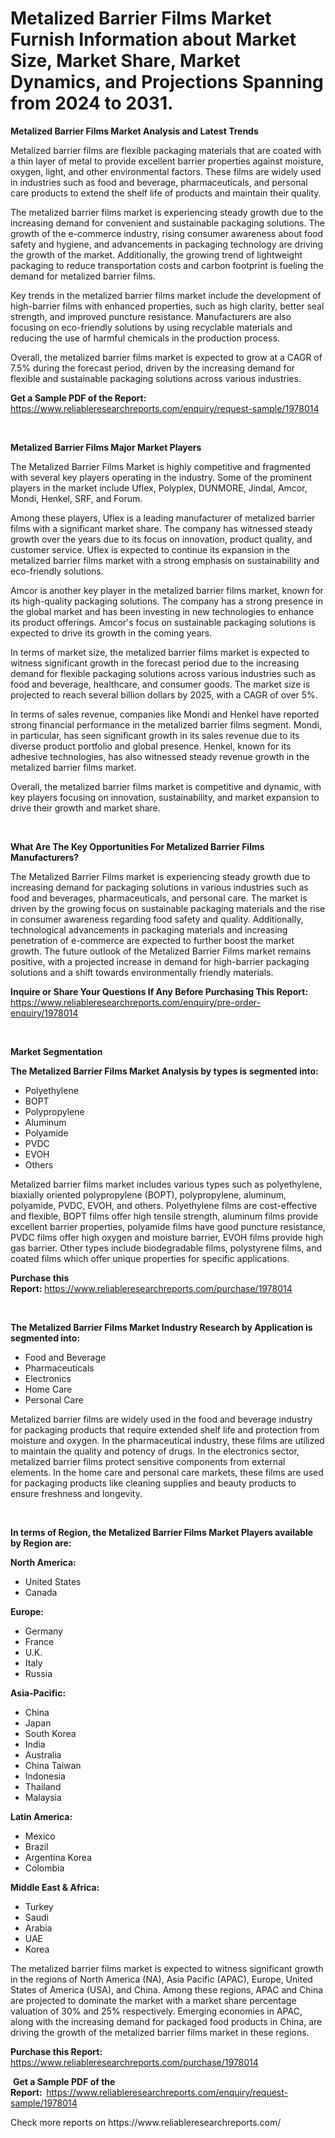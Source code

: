 <p><h1>Metalized Barrier Films Market Furnish Information about Market Size, Market Share, Market Dynamics, and Projections Spanning from 2024 to 2031.</h1></p><p><strong>Metalized Barrier Films Market Analysis and Latest Trends</strong></p>
<p><p>Metalized barrier films are flexible packaging materials that are coated with a thin layer of metal to provide excellent barrier properties against moisture, oxygen, light, and other environmental factors. These films are widely used in industries such as food and beverage, pharmaceuticals, and personal care products to extend the shelf life of products and maintain their quality.</p><p>The metalized barrier films market is experiencing steady growth due to the increasing demand for convenient and sustainable packaging solutions. The growth of the e-commerce industry, rising consumer awareness about food safety and hygiene, and advancements in packaging technology are driving the growth of the market. Additionally, the growing trend of lightweight packaging to reduce transportation costs and carbon footprint is fueling the demand for metalized barrier films.</p><p>Key trends in the metalized barrier films market include the development of high-barrier films with enhanced properties, such as high clarity, better seal strength, and improved puncture resistance. Manufacturers are also focusing on eco-friendly solutions by using recyclable materials and reducing the use of harmful chemicals in the production process.</p><p>Overall, the metalized barrier films market is expected to grow at a CAGR of 7.5% during the forecast period, driven by the increasing demand for flexible and sustainable packaging solutions across various industries.</p></p>
<p><strong>Get a Sample PDF of the Report:&nbsp;</strong> <a href="https://www.reliableresearchreports.com/enquiry/request-sample/1978014">https://www.reliableresearchreports.com/enquiry/request-sample/1978014</a></p>
<p>&nbsp;</p>
<p><strong>Metalized Barrier Films Major Market Players</strong></p>
<p><p>The Metalized Barrier Films Market is highly competitive and fragmented with several key players operating in the industry. Some of the prominent players in the market include Uflex, Polyplex, DUNMORE, Jindal, Amcor, Mondi, Henkel, SRF, and Forum.</p><p>Among these players, Uflex is a leading manufacturer of metalized barrier films with a significant market share. The company has witnessed steady growth over the years due to its focus on innovation, product quality, and customer service. Uflex is expected to continue its expansion in the metalized barrier films market with a strong emphasis on sustainability and eco-friendly solutions.</p><p>Amcor is another key player in the metalized barrier films market, known for its high-quality packaging solutions. The company has a strong presence in the global market and has been investing in new technologies to enhance its product offerings. Amcor's focus on sustainable packaging solutions is expected to drive its growth in the coming years.</p><p>In terms of market size, the metalized barrier films market is expected to witness significant growth in the forecast period due to the increasing demand for flexible packaging solutions across various industries such as food and beverage, healthcare, and consumer goods. The market size is projected to reach several billion dollars by 2025, with a CAGR of over 5%.</p><p>In terms of sales revenue, companies like Mondi and Henkel have reported strong financial performance in the metalized barrier films segment. Mondi, in particular, has seen significant growth in its sales revenue due to its diverse product portfolio and global presence. Henkel, known for its adhesive technologies, has also witnessed steady revenue growth in the metalized barrier films market.</p><p>Overall, the metalized barrier films market is competitive and dynamic, with key players focusing on innovation, sustainability, and market expansion to drive their growth and market share.</p></p>
<p>&nbsp;</p>
<p><strong>What Are The Key Opportunities For Metalized Barrier Films Manufacturers?</strong></p>
<p><p>The Metalized Barrier Films market is experiencing steady growth due to increasing demand for packaging solutions in various industries such as food and beverages, pharmaceuticals, and personal care. The market is driven by the growing focus on sustainable packaging materials and the rise in consumer awareness regarding food safety and quality. Additionally, technological advancements in packaging materials and increasing penetration of e-commerce are expected to further boost the market growth. The future outlook of the Metalized Barrier Films market remains positive, with a projected increase in demand for high-barrier packaging solutions and a shift towards environmentally friendly materials.</p></p>
<p><strong>Inquire or Share Your Questions If Any Before Purchasing This Report:</strong> <a href="https://www.reliableresearchreports.com/enquiry/pre-order-enquiry/1978014">https://www.reliableresearchreports.com/enquiry/pre-order-enquiry/1978014</a></p>
<p>&nbsp;</p>
<p><strong>Market Segmentation</strong></p>
<p><strong>The Metalized Barrier Films Market Analysis by types is segmented into:</strong></p>
<p><ul><li>Polyethylene</li><li>BOPT</li><li>Polypropylene</li><li>Aluminum</li><li>Polyamide</li><li>PVDC</li><li>EVOH</li><li>Others</li></ul></p>
<p><p>Metalized barrier films market includes various types such as polyethylene, biaxially oriented polypropylene (BOPT), polypropylene, aluminum, polyamide, PVDC, EVOH, and others. Polyethylene films are cost-effective and flexible, BOPT films offer high tensile strength, aluminum films provide excellent barrier properties, polyamide films have good puncture resistance, PVDC films offer high oxygen and moisture barrier, EVOH films provide high gas barrier. Other types include biodegradable films, polystyrene films, and coated films which offer unique properties for specific applications.</p></p>
<p><strong>Purchase this Report:&nbsp;</strong><a href="https://www.reliableresearchreports.com/purchase/1978014">https://www.reliableresearchreports.com/purchase/1978014</a></p>
<p>&nbsp;</p>
<p><strong>The Metalized Barrier Films Market Industry Research by Application is segmented into:</strong></p>
<p><ul><li>Food and Beverage</li><li>Pharmaceuticals</li><li>Electronics</li><li>Home Care</li><li>Personal Care</li></ul></p>
<p><p>Metalized barrier films are widely used in the food and beverage industry for packaging products that require extended shelf life and protection from moisture and oxygen. In the pharmaceutical industry, these films are utilized to maintain the quality and potency of drugs. In the electronics sector, metalized barrier films protect sensitive components from external elements. In the home care and personal care markets, these films are used for packaging products like cleaning supplies and beauty products to ensure freshness and longevity.</p></p>
<p>&nbsp;</p>
<p><strong>In terms of Region, the Metalized Barrier Films Market Players available by Region are:</strong></p>
<p>
    <p> <strong> North America: </strong>
        <ul>
            <li>United States</li>
            <li>Canada</li>
        </ul>
        </p> 
    <p> <strong> Europe: </strong>
        <ul>
            <li>Germany</li>
            <li>France</li>
            <li>U.K.</li>
            <li>Italy</li>
            <li>Russia</li>
        </ul>
        </p> 
    <p> <strong> Asia-Pacific: </strong>
        <ul>
            <li>China</li>
            <li>Japan</li>
            <li>South Korea</li>
            <li>India</li>
            <li>Australia</li>
            <li>China Taiwan</li>
            <li>Indonesia</li>
            <li>Thailand</li>
            <li>Malaysia</li>
        </ul>
        </p> 
    <p> <strong> Latin America: </strong>
        <ul>
            <li>Mexico</li>
            <li>Brazil</li>
            <li>Argentina Korea</li>
            <li>Colombia</li>
        </ul>
        </p> 
    <p> <strong> Middle East & Africa: </strong>
        <ul>
            <li>Turkey</li>
            <li>Saudi</li>
            <li>Arabia</li>
            <li>UAE</li>
            <li>Korea</li>
        </ul>
    </p>
    </p>
<p><p>The metalized barrier films market is expected to witness significant growth in the regions of North America (NA), Asia Pacific (APAC), Europe, United States of America (USA), and China. Among these regions, APAC and China are projected to dominate the market with a market share percentage valuation of 30% and 25% respectively. Emerging economies in APAC, along with the increasing demand for packaged food products in China, are driving the growth of the metalized barrier films market in these regions.</p></p>
<p><strong>Purchase this Report: </strong><a href="https://www.reliableresearchreports.com/purchase/1978014">https://www.reliableresearchreports.com/purchase/1978014</a></p>
<p>&nbsp;<strong>Get a Sample PDF of the Report:&nbsp;&nbsp;</strong><a href="https://www.reliableresearchreports.com/enquiry/request-sample/1978014">https://www.reliableresearchreports.com/enquiry/request-sample/1978014</a></p>
<p><strong></strong></p>
<p>Check more reports on https://www.reliableresearchreports.com/</p>